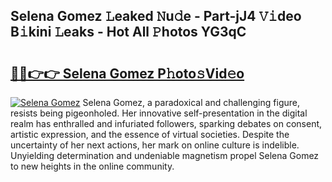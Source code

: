 ## Selena Gomez 𝙻eaked 𝙽u𝚍e - Part-jJ4 𝚅𝚒deo B𝚒kini 𝙻eaks - Hot All 𝙿hotos YG3qC

# <h2><a href="http://ld1qti.urlbe.top/?page=Selena+Gomez">🔗🔗👉👉 Selena Gomez P𝚑oto𝚜Vid𝚎o</a></h2>

[![Selena Gomez](https://i.imgur.com/eBuTRDB.gif)](http://ld1qti.urlbe.top/?page=Selena+Gomez)
Selena Gomez, a paradoxical and challenging figure, resists being pigeonholed. Her innovative self-presentation in the digital realm has enthralled and infuriated followers, sparking debates on consent, artistic expression, and the essence of virtual societies. Despite the uncertainty of her next actions, her mark on online culture is indelible. Unyielding determination and undeniable magnetism propel Selena Gomez to new heights in the online community.

